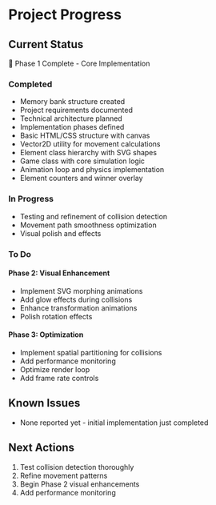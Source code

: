 # Project Progress

## Current Status
🚀 Phase 1 Complete - Core Implementation

### Completed
- Memory bank structure created
- Project requirements documented
- Technical architecture planned
- Implementation phases defined
- Basic HTML/CSS structure with canvas
- Vector2D utility for movement calculations
- Element class hierarchy with SVG shapes
- Game class with core simulation logic
- Animation loop and physics implementation
- Element counters and winner overlay

### In Progress
- Testing and refinement of collision detection
- Movement path smoothness optimization
- Visual polish and effects

### To Do
#### Phase 2: Visual Enhancement
- Implement SVG morphing animations
- Add glow effects during collisions
- Enhance transformation animations
- Polish rotation effects

#### Phase 3: Optimization
- Implement spatial partitioning for collisions
- Add performance monitoring
- Optimize render loop
- Add frame rate controls

## Known Issues
- None reported yet - initial implementation just completed

## Next Actions
1. Test collision detection thoroughly
2. Refine movement patterns
3. Begin Phase 2 visual enhancements
4. Add performance monitoring